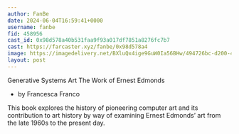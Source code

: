 ```yaml
---
author: FanBe
date: 2024-06-04T16:59:41+0000
username: fanbe
fid: 458956
cast_id: 0x98d578a40b531faa9f93a017df7851a8276fc7b7
cast: https://farcaster.xyz/fanbe/0x98d578a4
image: https://imagedelivery.net/BXluQx4ige9GuW0Ia56BHw/494726bc-d200-4e08-4430-4c6e2b8fca00/original
layout: post
---
```


Generative Systems Art
The Work of Ernest Edmonds

- by Francesca Franco

This book explores the history of pioneering computer art and its contribution to art history by way of examining Ernest Edmonds’ art from the late 1960s to the present day.

<img src='https://imagedelivery.net/BXluQx4ige9GuW0Ia56BHw/494726bc-d200-4e08-4430-4c6e2b8fca00/original' alt='' referrerpolicy='no-referrer'/>
